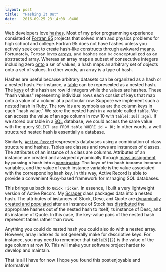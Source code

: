```yaml
---
layout: post
title:  "Hashing It Out"
date:   2016-09-25 23:14:08 -0400
---
```



Web developers love [hashes](https://en.wikipedia.org/wiki/Hash_table).  Most of my prior programming experience consisted of [Fortran 95](https://en.wikipedia.org/wiki/Fortran#Fortran_95) projects that solved math and physics problems for high school and college.  Fortran 95 does not have hashes unless you actively seek out to create hash-like constructs through awkward [means](https://www.experts-exchange.com/questions/24486275/Implementation-of-an-hashtable-in-fortran-95.html).  Fortunately, Fortran loves [arrays](https://en.wikipedia.org/wiki/Array_data_type), and hashes can be conceptualized as an abstracted array.  Whereas an array maps a subset of consecutive integers including zero [onto](https://en.wikipedia.org/wiki/Surjective_function) a set of values, a hash maps an arbitrary set of objects onto a set of values.  In other words, an array is a type of hash.

Hashes are useful because arbitrary datasets can be organized as a hash or a nested hash.  For instance, a [table](https://en.wikipedia.org/wiki/Table_(database)) can be represented as a nested hash.  The [keys](https://en.wikipedia.org/wiki/Unique_key) of this hash are row id integers while the values are hashes.  These "hash values" representing individual rows each consist of keys that map onto a value of a column at a particular row.  Suppose we implement such a nested hash in Ruby.  The row ids are symbols as are the column keys in each "hash value."  We store the nested hash in a variable called `table`.  We can access the value of an age column in row 10 with `table[:10][:age]`.  If we stored our table in a [SQL](https://en.wikipedia.org/wiki/SQL) database, we could access the same value with the query `SELECT age FROM table WHERE id = 10;`  In other words, a well structured nested hash is essentially a database.

Similarly, [`Active Record`](http://guides.rubyonrails.org/active_record_basics.html) respresents databases using a combination of class structure and hashes.  Tables are classes and rows are instances of classes.  The attributes of an instance of a class are columns.  Attributes of an instance are created and assigned dynamically through [mass assignment](https://code.tutsplus.com/tutorials/mass-assignment-rails-and-you--net-31695) by passing a hash into a [constructor](http://www.rubyist.net/~slagell/ruby/objinitialization.html).  The keys of the hash become instance variables, and the value of each instance variable is the value associated with the corresponding hash key.  In this way, Active Record is able to provide a convenient Ruby-based framework for managing SQL databases.

This brings us back to `Quick Ticker`.  In essence, I built a very lightweight version of Active Record.  My [Scraper](https://github.com/lair001/stocks-cli-gem/blob/master/lib/scraper.rb) class packages data into a nested hash.  The attributes of instances of Stock, Desc, and Quote are [dynamically created and populated](https://github.com/lair001/stocks-cli-gem/blob/master/lib/table.rb) after an instance of Stock has [distributed](https://github.com/lair001/stocks-cli-gem/blob/master/lib/stock.rb) the appropriate hashes out of the nested hash to itself, its instance of Desc, and its instance of Quote.  In this case, the key-value pairs of the nested hash represent tables rather than rows.

Anything you could do nested hash you could also do with a nested array.  However, array indexes do not generally make for descriptive keys.  For instance, you may need to remember that `table[9][2]` is the value of the age column at row 10.  This will make your software project harder to develop and maintain.

That is all I have for now.  I hope you found this post enjoyable and informative!
